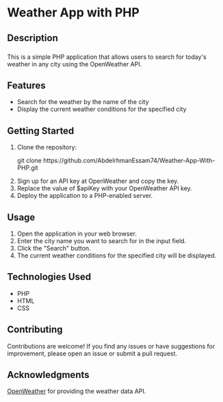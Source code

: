 <h1>Weather App with PHP</h1>

###

<h2>Description</h2>

###

<p>This is a simple PHP application that allows users to search for today's weather in any city using the OpenWeather API.</p>

###

<h2>Features</h2>
<ul>
<li>Search for the weather by the name of the city</li>
 <li> Display the current weather conditions for the specified city</li>
</ul>

###

<h2>Getting Started</h2>
<ol>
  <li>Clone the repository:</li>
  <p>git clone https://github.com/AbdelrhmanEssam74/Weather-App-With-PHP.git</p>
  <li>Sign up for an API key at OpenWeather and copy the key.</li>
  <li>Replace the value of $apiKey with your OpenWeather API key.</li>
  <li>Deploy the application to a PHP-enabled server.</li>
</ol>

###

<h2>Usage</h2>
<ol>
<li>Open the application in your web browser.</li>
<li>Enter the city name you want to search for in the input field.</li>
<li>Click the "Search" button.</li>
<li>The current weather conditions for the specified city will be displayed.</li>
</ol>

###

<h2>Technologies Used</h2>
<ul>
  <li>PHP</li>
  <li>HTML</li>
  <li>CSS</li>
</ul>

###

<h2>Contributing</h2>
Contributions are welcome! If you find any issues or have suggestions for improvement, please open an issue or submit a pull request.

###

<h2>Acknowledgments</h2>
<a href='https://openweathermap.org/'>OpenWeather</a> for providing the weather data API.

